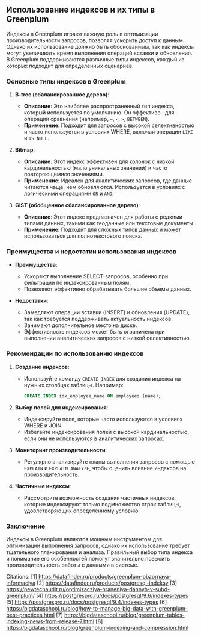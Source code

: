## Использование индексов и их типы в Greenplum

Индексы в Greenplum играют важную роль в оптимизации производительности запросов, позволяя ускорить доступ к данным. Однако их использование должно быть обоснованным, так как индексы могут увеличивать время выполнения операций вставки и обновления. В Greenplum поддерживаются различные типы индексов, каждый из которых подходит для определенных сценариев.

### Основные типы индексов в Greenplum

1. **B-tree (сбалансированное дерево)**:
   - **Описание**: Это наиболее распространенный тип индекса, который используется по умолчанию. Он эффективен для операций сравнения (например, `=`, `<`, `>`, `BETWEEN`).
   - **Применение**: Подходит для запросов с высокой селективностью и часто используется в условиях WHERE, включая операции `LIKE` и `IS NULL`.

2. **Bitmap**:
   - **Описание**: Этот индекс эффективен для колонок с низкой кардинальностью (мало уникальных значений) и часто повторяющимися значениями.
   - **Применение**: Идеален для аналитических запросов, где данные читаются чаще, чем обновляются. Используется в условиях с логическими операциями `OR` и `AND`.

3. **GiST (обобщенное сбалансированное дерево)**:
   - **Описание**: Этот индекс предназначен для работы с редкими типами данных, такими как геоданные или текстовые документы.
   - **Применение**: Подходит для сложных типов данных и может использоваться для полнотекстового поиска.

### Преимущества и недостатки использования индексов

- **Преимущества**:
  - Ускоряют выполнение SELECT-запросов, особенно при фильтрации по индексированным полям.
  - Позволяют эффективно обрабатывать большие объемы данных.

- **Недостатки**:
  - Замедляют операции вставки (INSERT) и обновления (UPDATE), так как требуется поддерживать актуальность индексов.
  - Занимают дополнительное место на диске.
  - Эффективность индексов может быть ограничена при выполнении аналитических запросов с низкой селективностью.

### Рекомендации по использованию индексов

1. **Создание индексов**:
   - Используйте команду `CREATE INDEX` для создания индекса на нужных столбцах таблицы. Например:
     ```sql
     CREATE INDEX idx_employee_name ON employees (name);
     ```

2. **Выбор полей для индексирования**:
   - Индексируйте поля, которые часто используются в условиях WHERE и JOIN.
   - Избегайте индексирования полей с высокой кардинальностью, если они не используются в аналитических запросах.

3. **Мониторинг производительности**:
   - Регулярно анализируйте планы выполнения запросов с помощью `EXPLAIN` и `EXPLAIN ANALYZE`, чтобы оценить влияние индексов на производительность.

4. **Частичные индексы**:
   - Рассмотрите возможность создания частичных индексов, которые индексируют только подмножество строк таблицы, удовлетворяющих определенному условию.

### Заключение

Индексы в Greenplum являются мощным инструментом для оптимизации выполнения запросов, однако их использование требует тщательного планирования и анализа. Правильный выбор типа индекса и понимание его особенностей помогут значительно повысить производительность работы с данными в системе.

Citations:
[1] https://datafinder.ru/products/greenplum-obzornaya-informaciya
[2] https://datafinder.ru/products/postgresql-indeksy
[3] https://newtechaudit.ru/optimizacziya-hraneniya-dannyh-v-subd-greenplum/
[4] https://postgrespro.ru/docs/postgresql/9.6/indexes-types
[5] https://postgrespro.ru/docs/postgresql/9.4/indexes-types
[6] https://bigdataschool.ru/blog/how-to-manage-big-data-with-greenplum-best-practices.html
[7] https://bigdataschool.ru/blog/greenplum-tables-indexing-news-from-release-7.html
[8] https://bigdataschool.ru/blog/greenplum-indexing-and-compression.html